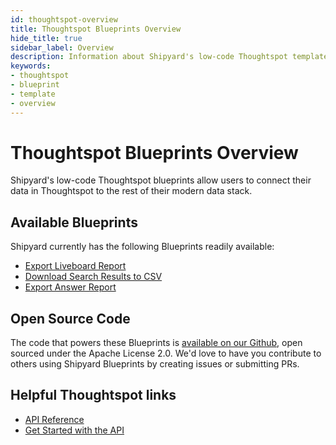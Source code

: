 ```yaml
---
id: thoughtspot-overview
title: Thoughtspot Blueprints Overview
hide_title: true
sidebar_label: Overview
description: Information about Shipyard's low-code Thoughtspot templates.
keywords:
- thoughtspot
- blueprint
- template
- overview
---
```


# Thoughtspot Blueprints Overview

Shipyard's low-code Thoughtspot blueprints allow users to connect their data in Thoughtspot to the rest of their modern data stack.

## Available Blueprints
Shipyard currently has the following Blueprints readily available: 
- [Export Liveboard Report](thoughtspot-export-liveboard-report.md)
- [Download Search Results to CSV](thoughtspot-download-search-results-to-csv.md)
- [Export Answer Report](thoughtspot-export-answer-report.md)

## Open Source Code
The code that powers these Blueprints is [available on our Github](https://github.com/shipyardapp/shipyard-blueprints/tree/main/shipyard_blueprints/thoughtspot), open sourced under the Apache License 2.0. We'd love to have you contribute to others using Shipyard Blueprints by creating issues or submitting PRs.

## Helpful Thoughtspot links
- [API Reference](https://docs.thoughtspot.com/ghyer95y3/cloud/9.2.0.cl/public-api-reference)
- [Get Started with the API](https://docs.thoughtspot.com/ghyer95y3/cloud/9.2.0.cl/rest-api-get-started)